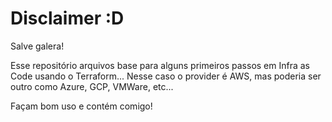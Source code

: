 # Disclaimer :D

Salve galera!

Esse repositório arquivos base para alguns primeiros passos em Infra as Code usando o Terraform...
Nesse caso o provider é AWS, mas poderia ser outro como Azure, GCP, VMWare, etc...

Façam bom uso e contém comigo!